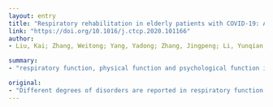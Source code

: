 ```yaml
---
layout: entry
title: "Respiratory rehabilitation in elderly patients with COVID-19: A randomized controlled study"
link: "https://doi.org/10.1016/j.ctcp.2020.101166"
author:
- Liu, Kai; Zhang, Weitong; Yang, Yadong; Zhang, Jingpeng; Li, Yunqian; Chen, Ying

summary:
- "respiratory function, physical function and psychological function in patients with corona virus disease 2019 (COVID-19) Different degrees of disorders are reported in respiratory function and physical function. Six-week respiratory rehabilitation intervention may improve prognosis, maximize functional preservation and improve quality of life. Results After 6 weeks of respiratory rehabilitation in the intervention group, there disclosed significant differences in FEV1(L), FVC(L) and FEV1/FVC%, DLCO% and 6-min walk test."

original:
- "Different degrees of disorders are reported in respiratory function, physical function and psychological function in patients with corona virus disease 2019 (COVID-19), especially in elderly patients. With the experience of improved and discharged COVID-19 patients, timely respiratory rehabilitation intervention may improve prognosis, maximize functional preservation and improve quality of life (QoL), but there lacks of studies worldwide exploring the outcome of this intervention. Objective To investigate the effects of 6-week respiratory rehabilitation training on respiratory function, QoL, mobility and psychological function in elderly patients with COVID-19. Methods This paper reported the findings of an observational, prospective, quasi-experimental study, which totally recruited 72 participants, of which 36 patients underwent respiratory rehabilitation and the rest without any rehabilitation intervention. The following outcomes were measured: pulmonary function tests including plethysmography and diffusing lung capacity for carbon monoxide (DLCO), functional tests (6-min walk distance test), Quality of life (QoL) assessments (SF-36 scores), activities of daily living (Functional Independence Measure, FIM scores), and mental status tests (SAS anxiety and SDS depression scores). Results After 6 weeks of respiratory rehabilitation in the intervention group, there disclosed significant differences in FEV1(L), FVC(L), FEV1/FVC%, DLCO% and 6-min walk test. The SF-36 scores, in 8 dimensions, were statistically significant within the intervention group and between the two groups. SAS and SDS scores in the intervention group decreased after the intervention, but only anxiety had significant statistical significance within and between the two groups. Conclusions Six-week respiratory rehabilitation can improve respiratory function, QoL and anxiety of elderly patients with COVID-19, but it has little significant improvement on depression in the elderly."
---
```


